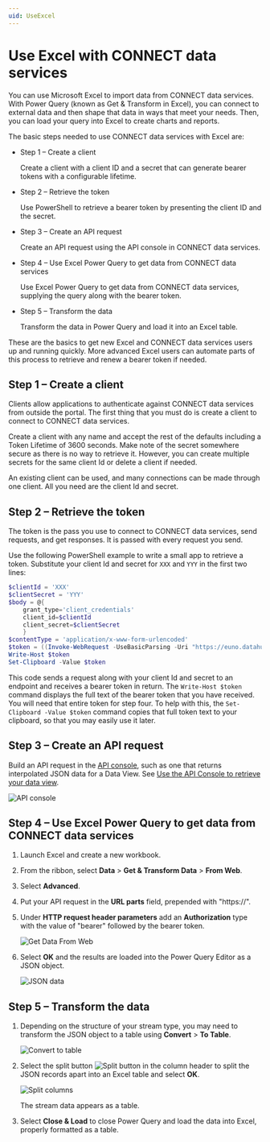 ```yaml
---
uid: UseExcel
---
```


# Use Excel with CONNECT data services

You can use Microsoft Excel to import data from CONNECT data services. With Power Query (known as Get & Transform in Excel), you can connect to external data and then shape that data in ways that meet your needs. Then, you can load your query into Excel to create charts and reports.

The basic steps needed to use CONNECT data services with Excel are:

- Step 1 – Create a client

   Create a client with a client ID and a secret that can generate bearer tokens with a configurable lifetime.

- Step 2 – Retrieve the token

   Use PowerShell to retrieve a bearer token by presenting the client ID and the secret.

- Step 3 – Create an API request

   Create an API request using the API console in CONNECT data services.

- Step 4 – Use Excel Power Query to get data from CONNECT data services

   Use Excel Power Query to get data from CONNECT data services, supplying the query along with the bearer token. 

- Step 5 – Transform the data

   Transform the data in Power Query and load it into an Excel table.

These are the basics to get new Excel and CONNECT data services users up and running quickly. More advanced Excel users can automate parts of this process to retrieve and renew a bearer token if needed.

## Step 1 – Create a client

Clients allow applications to authenticate against CONNECT data services from outside the portal. The first thing that you must do is create a client to connect to CONNECT data services.

Create a client with any name and accept the rest of the defaults including a Token Lifetime of 3600 seconds. Make note of the secret somewhere secure as there is no way to retrieve it. However, you can create multiple secrets for the same client Id or delete a client if needed.

An existing client can be used, and many connections can be made through one client. All you need are the client Id and secret.

## Step 2 – Retrieve the token

The token is the pass you use to connect to CONNECT data services, send requests, and get responses. It is passed with every request you send.

Use the following PowerShell example to write a small app to retrieve a token. Substitute your client Id and secret for `XXX` and `YYY` in the first two lines:

```PowerShell
$clientId = 'XXX'
$clientSecret = 'YYY'
$body = @{
    grant_type='client_credentials'
    client_id=$clientId
    client_secret=$clientSecret
    }
$contentType = 'application/x-www-form-urlencoded'
$token = ((Invoke-WebRequest -UseBasicParsing -Uri "https://euno.datahub.connect.aveva.com/identity/connect/token" -Method post -body $Body -ContentType $contentType).content | Convertfrom-Json).access_token
Write-Host $token
Set-Clipboard -Value $token
```

This code sends a request along with your client Id and secret to an endpoint and receives a bearer token in return. The `Write-Host $token` command displays the full text of the bearer token that you have received. You will need that entire token for step four. To help with this, the `Set-Clipboard -Value $token` command copies that full token text to your clipboard, so that you may easily use it later.

## Step 3 – Create an API request

Build an API request in the [API console](xref:apiConsole), such as one that returns interpolated JSON data for a Data View. See [Use the API Console to retrieve your data view](https://docs.aveva.com/bundle/aveva-data-hub/page/1263302.html#_tip_use_the_api_console_to_retrieve_your_data_view).

![API console](../images/api_console.png)

## Step 4 – Use Excel Power Query to get data from CONNECT data services

1. Launch Excel and create a new workbook.

1. From the ribbon, select **Data** > **Get & Transform Data** > **From Web**.

1. Select **Advanced**.

1. Put your API request in the **URL parts** field, prepended with "https://".

1. Under **HTTP request header parameters** add an **Authorization** type with the value of "bearer" followed by the bearer token.

   ![Get Data From Web](../images/from_web.png)

1. Select **OK** and the results are loaded into the Power Query Editor as a JSON object.

   ![JSON data](../images/pqe_json.png)

## Step 5 – Transform the data

1. Depending on the structure of your stream type, you may need to transform the JSON object to a table using **Convert** > **To Table**.

   ![Convert to table](../images/pqe_columns.png)

1. Select the split button ![Split button](../images/split_button.png) in the column header to split the JSON records apart into an Excel table and select **OK**.

   ![Split columns](../images/pqe_split.png)

   The stream data appears as a table.

1. Select **Close & Load** to close Power Query and load the data into Excel, properly formatted as a table.
